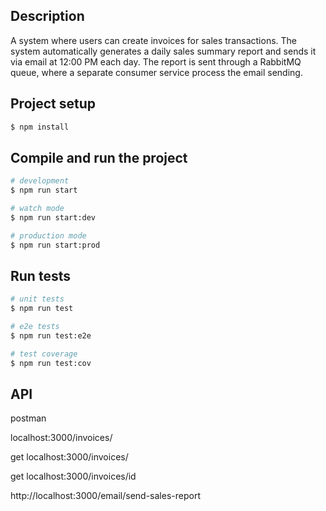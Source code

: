 

## Description
A system where users can create invoices for sales transactions. The system automatically generates a daily sales summary report and sends it via email at 12:00 PM each day. The report is sent through a RabbitMQ queue, where a separate consumer service  process the email sending.


## Project setup

```bash
$ npm install
```


## Compile and run the project

```bash
# development
$ npm run start

# watch mode
$ npm run start:dev

# production mode
$ npm run start:prod
```

## Run tests

```bash
# unit tests
$ npm run test

# e2e tests
$ npm run test:e2e

# test coverage
$ npm run test:cov
```
##  API

postman
<!--  POST -->
localhost:3000/invoices/

<!-- get all -->
get
localhost:3000/invoices/

<!-- get one by id -->
get 
localhost:3000/invoices/id

<!-- sales-report -->
http://localhost:3000/email/send-sales-report




